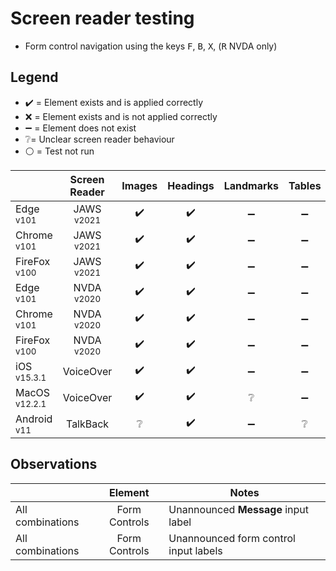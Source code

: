 # Screen reader testing
- Form control navigation using the keys <kbd>F</kbd>, <kbd>B</kbd>, <kbd>X</kbd>, (<kbd>R</kbd> NVDA only)

## Legend
- :heavy_check_mark: = Element exists and is applied correctly
- :x: = Element exists and is not applied correctly
- :heavy_minus_sign: = Element does not exist
- :grey_question:= Unclear screen reader behaviour
- :white_circle: = Test not run

|   |Screen Reader   | Images | Headings  |Landmarks   |Tables   | Lists |Links |Form Controls |
|---|:-:|:-:|:-:|:-:|:-:|:-:|:-:|:-:|
| Edge <sup>v101</sup> 		| JAWS <sup>v2021</sup> 	| :heavy_check_mark:  | :heavy_check_mark:  | :heavy_minus_sign:  | :heavy_minus_sign:  | :heavy_minus_sign:  | :heavy_check_mark:  | :x:  |
| Chrome <sup>v101</sup> 	| JAWS <sup>v2021</sup>  	| :heavy_check_mark:  | :heavy_check_mark:  | :heavy_minus_sign: | :heavy_minus_sign: | :heavy_minus_sign:   | :heavy_check_mark:  | :x:  |
| FireFox <sup>v100</sup> 	| JAWS <sup>v2021</sup>   	| :heavy_check_mark:  | :heavy_check_mark:  | :heavy_minus_sign: | :heavy_minus_sign:  | :heavy_minus_sign:  | :heavy_check_mark:  | :x:  |
| Edge <sup>v101</sup> 		| NVDA <sup>v2020</sup> 	| :heavy_check_mark:  | :heavy_check_mark:  | :heavy_minus_sign:  | :heavy_minus_sign: | :heavy_minus_sign:  | :heavy_check_mark: | :x:  |
| Chrome <sup>v101</sup> 	| NVDA <sup>v2020</sup>  	| :heavy_check_mark: | :heavy_check_mark:  | :heavy_minus_sign:| :heavy_minus_sign: | :heavy_minus_sign:  | :heavy_check_mark:  | :x:  |
| FireFox <sup>v100</sup> 	| NVDA <sup>v2020</sup>   	| :heavy_check_mark:  | :heavy_check_mark:  | :heavy_minus_sign:  | :heavy_minus_sign:   | :heavy_minus_sign:  | :heavy_check_mark:  |:x:  |
| iOS <sup>v15.3.1</sup> 	| VoiceOver 				| :heavy_check_mark: | :heavy_check_mark: | :heavy_minus_sign:  | :heavy_minus_sign:  | :heavy_minus_sign: | :heavy_check_mark:  | :x:   |
| MacOS <sup>v12.2.1</sup> 	| VoiceOver  				|:heavy_check_mark:  | :heavy_check_mark:   | :grey_question:   | :heavy_minus_sign:  | :heavy_minus_sign:   | :heavy_check_mark:   | :x:   |
| Android <sup>v11</sup> 	| TalkBack 					| :grey_question:  | :heavy_check_mark:  | :heavy_minus_sign: | :grey_question:  | :grey_question:  |:heavy_check_mark: | :x:  |

## Observations
|  | Element  | Notes |
|---|:-:|---|
| All combinations | Form Controls  | Unannounced **Message** input label  |
| All combinations | Form Controls  | Unannounced form control input labels  |
